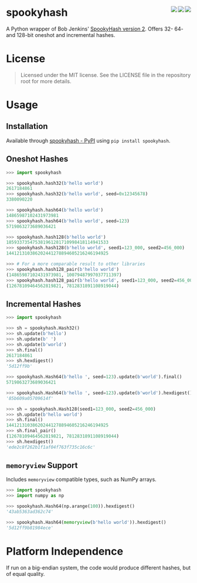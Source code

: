 # spookyhash [<img src="https://img.shields.io/gitlab/pipeline/alen/spookyhash/main?gitlab_url=https%3A%2F%2Fgitlab.home.alen.sh%2F&label=Gitlab%20CI&style=flat-square" align="right">](https://gitlab.home.alen.sh/alen/spookyhash) [<img src="https://img.shields.io/travis/buhanec/spookyhash/main.svg?label=Travis+CI&style=flat-square" align="right">](https://travis-ci.org/buhanec/spookyhash) [<img src="https://img.shields.io/azure-devops/build/buhanec/aa771e37-5a75-4d92-8d99-d27975af994e/2/main?label=Azure%20DevOps&style=flat-square" align="right">](https://dev.azure.com/buhanec/spookyhash/_build)

A Python wrapper of Bob Jenkins' [SpookyHash version 2](http://burtleburtle.net/bob/hash/spooky.html). Offers 32- 64- and 128-bit oneshot and incremental hashes.   

# License

> Licensed under the MIT license. See the LICENSE file in the repository root for more details.

# Usage

## Installation

Available through [spookyhash - PyPI](https://pypi.org/project/spookyhash/) using `pip install spookyhash`.

## Oneshot Hashes

```python
>>> import spookyhash

>>> spookyhash.hash32(b'hello world')
2617184861
>>> spookyhash.hash32(b'hello world', seed=0x12345678)
3380090220

>>> spookyhash.hash64(b'hello world')
14865987102431973981
>>> spookyhash.hash64(b'hello world', seed=123)
5719863273689036421

>>> spookyhash.hash128(b'hello world')
185933735475381961281710998418114941533
>>> spookyhash.hash128(b'hello world', seed1=123_000, seed2=456_000)
144121310386202441278894605216246194925

>>> # For a more comparable result to other libraries
>>> spookyhash.hash128_pair(b'hello world')
(14865987102431973981, 10079487997037711397)
>>> spookyhash.hash128_pair(b'hello world', seed1=123_000, seed2=456_000)
(12678109464562819821, 7812831891108919044)
```

## Incremental Hashes

```python
>>> import spookyhash

>>> sh = spookyhash.Hash32()
>>> sh.update(b'hello')
>>> sh.update(b' ')
>>> sh.update(b'world')
>>> sh.final()
2617184861
>>> sh.hexdigest()
'5d12ff9b'

>>> spookyhash.Hash64(b'hello ', seed=123).update(b'world').final()
5719863273689036421

>>> spookyhash.Hash64(b'hello ', seed=123).update(b'world').hexdigest()
'85b609a05709614f'

>>> sh = spookyhash.Hash128(seed1=123_000, seed2=456_000)
>>> sh.update(b'hello world')
>>> sh.final()
144121310386202441278894605216246194925
>>> sh.final_pair()
(12678109464562819821, 7812831891108919044)
>>> sh.hexdigest()
'ede2c8f262b1f1af04f763f735c16c6c'
```

## `memoryview` Support

Includes `memoryview` compatible types, such as NumPy arrays.

```python
>>> import spookyhash
>>> import numpy as np

>>> spookyhash.Hash64(np.arange(100)).hexdigest()
'43ab5363ad362c74'

>>> spookyhash.Hash64(memoryview(b'hello world')).hexdigest()
'5d12ff9b81984ece'
```

# Platform Independence

If run on a big-endian system, the code would produce different hashes, but of equal quality.
